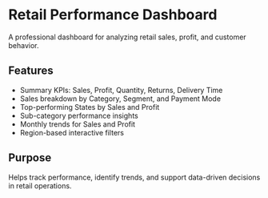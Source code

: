 # Retail Performance Dashboard

A professional dashboard for analyzing retail sales, profit, and customer behavior.

## Features

- Summary KPIs: Sales, Profit, Quantity, Returns, Delivery Time
- Sales breakdown by Category, Segment, and Payment Mode
- Top-performing States by Sales and Profit
- Sub-category performance insights
- Monthly trends for Sales and Profit
- Region-based interactive filters

## Purpose

Helps track performance, identify trends, and support data-driven decisions in retail operations.
